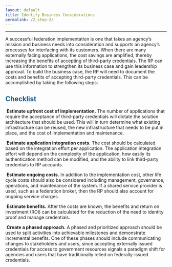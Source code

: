```yaml
---
layout: default
title: Identify Business Considerations
permalink: /2_step-2/
---
```

<script>
$(function() {
  $( "#accordion" ).accordion({
    heightStyle: "content",
    collapsible: "true",
    active: "false"
  });
});
</script>

<script src="https://use.fontawesome.com/e20c671b68.js"></script>
-----------------------------------------------

A successful federation implementation is one that takes an agency’s mission and business needs into consideration and supports an agency’s processes for interfacing with its customers. When there are many externally facing applications, the cost savings are amplified, thereby increasing the benefits of accepting of third-party credentials. The RP can use this information to strengthen its business case and gain leadership approval. To build the business case, the RP will need to document the costs and benefits of accepting third-party credentials. This can be accomplished by taking the following steps:

## <span style="color: #0C5C89">**Checklist**</span>

<i class="fa fa-check-square-o"></i> &nbsp;**Estimate upfront cost of implementation.** The number of applications that require the acceptance of third-party credentials will dictate the solution architecture that should be used. This will in turn determine what existing infrastructure can be reused, the new infrastructure that needs to be put in place, and the cost of implementation and maintenance. 

<i class="fa fa-check-square-o"></i> &nbsp;**Estimate application integration costs.** The cost should be calculated based on the integration effort per application. The application integration effort will depend on the complexity of the application, how easily its authentication method can be modified, and the ability to link third-party credentials to RP accounts. 

<i class="fa fa-check-square-o"></i> &nbsp;**Estimate ongoing costs.** In addition to the implementation cost, other life cycle costs should also be considered including management, governance, operations, and maintenance of the system. If a shared service provider is used, such as a federation broker, then the RP should also account for ongoing service charges. 

<i class="fa fa-check-square-o"></i> &nbsp;**Estimate benefits.** After the costs are known, the benefits and return on investment (ROI) can be calculated for the reduction of the need to identity proof and manage credentials. 

<i class="fa fa-check-square-o"></i> &nbsp;**Create a phased approach.** A phased and prioritized approach should be used to split activities into achievable milestones and demonstrate incremental benefits. One of these phases should include communicating changes to stakeholders and users, since accepting externally issued credentials for access to government resources signals a paradigm shift for agencies and users that have traditionally relied on federally-issued credentials.




















